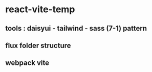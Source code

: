 # react-vite-temp

## tools : daisyui - tailwind - sass (7-1) pattern

## flux folder structure

## webpack vite
